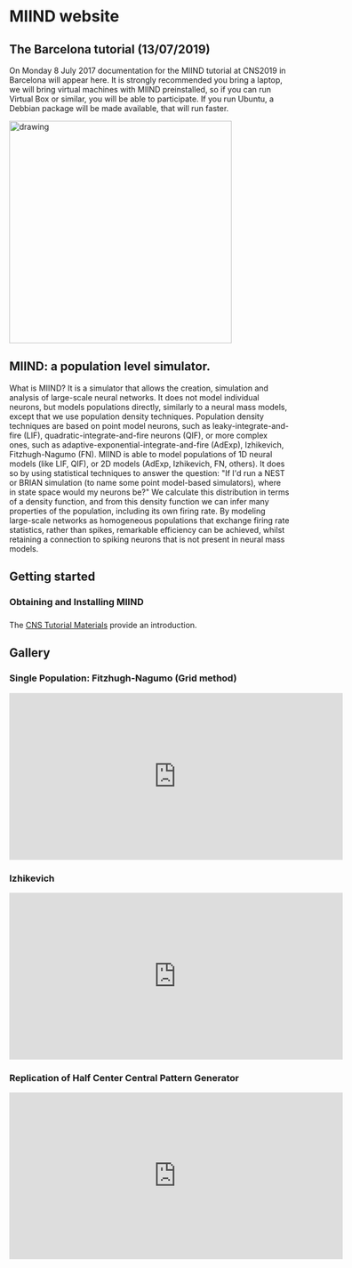 # MIIND website
## The Barcelona tutorial (13/07/2019)
On Monday 8 July 2017 documentation for the MIIND tutorial at CNS2019 in Barcelona will appear here. It is strongly recommended you bring a laptop, we will bring virtual machines
with MIIND preinstalled, so if you can run Virtual Box or similar, you will be able to participate. If you run Ubuntu, a Debbian package will be made available, 
that will run faster.


<img src="https://github.com/dekamps/miind/blob/master/images/AdExp.gif" alt="drawing" width="400"/>


## MIIND: a population level simulator.
What is MIIND? It is a simulator that allows the creation, simulation and analysis of large-scale neural networks. It does not model individual neurons, but models populations
directly, similarly to a neural mass models, except that we use population density techniques. Population density techniques are based on point model neurons, such as 
leaky-integrate-and-fire (LIF), quadratic-integrate-and-fire neurons (QIF), or more complex ones, such as adaptive-exponential-integrate-and-fire (AdExp), Izhikevich,
Fitzhugh-Nagumo (FN). MIIND is able to model populations of 1D neural models (like LIF, QIF), or 2D models (AdExp, Izhikevich, FN, others). It does so by using 
statistical techniques to answer the question: "If I'd run a NEST or BRIAN simulation (to name some point model-based simulators), where in state space would my neurons be?"
We calculate this distribution in terms of a density function, and from this density function we can infer many properties of the population, including its own firing rate.
By modeling large-scale networks as homogeneous populations that exchange firing rate statistics, rather than spikes, remarkable efficiency can be achieved, whilst retaining
a connection to spiking neurons that is not present in neural mass models.

## Getting started
### Obtaining and Installing MIIND

### 
The <a href="https://docs.google.com/document/d/1e9OK_9YiG7MusgeuAgGj_JiIOZPyh1mj7Mqh-D-Nszo/edit#">CNS Tutorial Materials</a> provide an introduction.

## Gallery
### Single Population: Fitzhugh-Nagumo (Grid method)
<!-- Fitzhugh Nagumo Grid -->
<iframe width="600" height="300" src="https://www.youtube.com/embed/ivzc3kD2vas" frameborder="0" allow="accelerometer; autoplay; encrypted-media; gyroscope; picture-in-picture" allowfullscreen></iframe>

### Izhikevich
<!-- Izhikevich -->
<iframe width="600" height="300" src="https://www.youtube.com/embed/8p7jEz-qWTY" frameborder="0" allow="accelerometer; autoplay; encrypted-media; gyroscope; picture-in-picture" allowfullscreen></iframe>

### Replication of Half Center Central Pattern Generator
<!-- Rybak Half Centre -->
<iframe width="600" height="300" src="https://www.youtube.com/embed/9pC4MOWQ-Ho" frameborder="0" allow="accelerometer; autoplay; encrypted-media; gyroscope; picture-in-picture" allowfullscreen></iframe>


